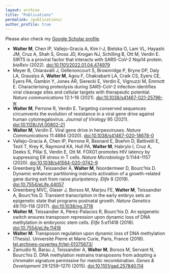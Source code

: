 ```yaml
---
layout: archive
title: "Publications"
permalink: /publications/
author_profile: true
---
```


Please also check my [Google Scholar profile](https://scholar.google.com/citations?user=bhVXNy0AAAAJ&hl=en).

* **Walter M**, Chen IP, Vallejo-Gracia A, Kim I-J, Bielska O, Lam VL, Hayashi JM, Cruz A, Shah S, Gross JD, Krogan NJ, Schilling B, Ott M, Verdin E. SIRT5 is a proviral factor that interacts with SARS-CoV-2 Nsp14 protein. *bioRxiv* (2022). [doi:10.1101/2022.01.04.474979](https://www.biorxiv.org/content/10.1101/2022.01.04.474979v1)
* Meyer B, Chiaravalli J, Gellenoncourt S, Brownridge P, Bryne DP, Daly LA, Grauslys A, **Walter M**, Agou F, Chakrabarti LA, Craik CS, Eyers CE, Eyers PA, Gambin Y, Jones AR, Sierecki E, Verdin E, Vignuzzi M, Emmott E. Characterising proteolysis during SARS-CoV-2 infection identifies viral cleavage sites and cellular targets with therapeutic potential. *Nature communications* 12:1–16 (2021). [doi:10.1038/s41467-021-25796-w](https://www.nature.com/articles/s41467-021-25796-w)
* **Walter M**, Perrone R, Verdin E. Targeting conserved sequences circumvents the evolution of resistance in a viral gene drive against human cytomegalovirus. *Journal of Virology* 95 (2021). [doi:10.1128/JVI.00802-21](https://journals.asm.org/doi/full/10.1128/JVI.00802-21)
* **Walter M**, Verdin E. Viral gene drive in herpesviruses. *Nature Communications* 11:4884 (2020). [doi:10.1038/s41467-020-18678-0](https://www.nature.com/articles/s41467-020-18678-0)
* Vallejo-Gracia A, Chen IP, Perrone R, Besnard E, Boehm D, Battivelli E, Tezil T, Krey K, Raymond KA, Hull PA, **Walter M**, Habrylo I, Cruz A, Deeks S, Pillai S, Verdin E, Ott M. FOXO1 promotes HIV latency by suppressing ER stress in T cells. *Nature Microbiology* 5:1144–1157 (2020). [doi:10.1038/s41564-020-0742-9](https://www.nature.com/articles/s41564-020-0742-9?proof=t)
* Greenberg M, Teissandier A, **Walter M**, Noordermeer D, Bourc’his D. Dynamic enhancer partitioning instructs activation of a growth-related gene during exit from naive pluripotency. *Elife* 8 (2019). [doi:10.7554/eLife.44057](https://elifesciences.org/articles/44057)
* Greenberg MVC, Glaser J, Borsos M, Marjou FE, **Walter M**, Teissandier A, Bourc’his D. Transient transcription in the early embryo sets an epigenetic state that programs postnatal growth. *Nature Genetics* 49:110–118 (2017). [doi:10.1038/ng.3718](https://www.nature.com/articles/ng.3718)
* **Walter M**, Teissandier A, Pérez-Palacios R, Bourc’his D. An epigenetic switch ensures transposon repression upon dynamic loss of DNA methylation in embryonic stem cells. *Elife* 5:e11418 (2016). [doi:10.7554/eLife.11418](https://elifesciences.org/articles/11418)
* **Walter M**. Transposon regulation upon dynamic loss of DNA methylation (Thesis). Université Pierre et Marie Curie, Paris, France (2016). [tel.archives-ouvertes.fr/tel-01375673/](http://tel.archives-ouvertes.fr/tel-01375673/)
* Zamudio N, Barau J, Teissandier A, **Walter M**, Borsos M, Servant N, Bourc’his D. DNA methylation restrains transposons from adopting a chromatin signature permissive for meiotic recombination. *Genes & Development* 29:1256–1270 (2015). [doi:10.1101/gad.257840.114](http://genesdev.cshlp.org/content/29/12/1256)
